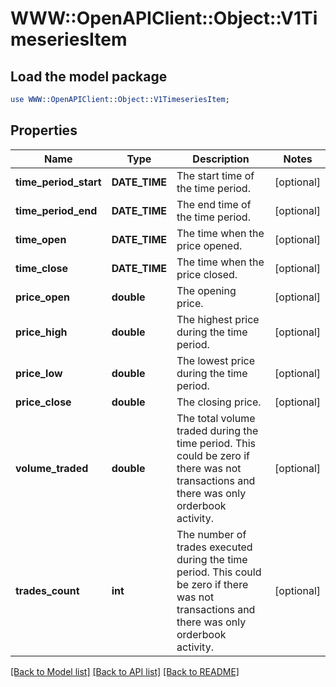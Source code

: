# WWW::OpenAPIClient::Object::V1TimeseriesItem

## Load the model package
```perl
use WWW::OpenAPIClient::Object::V1TimeseriesItem;
```

## Properties
Name | Type | Description | Notes
------------ | ------------- | ------------- | -------------
**time_period_start** | **DATE_TIME** | The start time of the time period. | [optional] 
**time_period_end** | **DATE_TIME** | The end time of the time period. | [optional] 
**time_open** | **DATE_TIME** | The time when the price opened. | [optional] 
**time_close** | **DATE_TIME** | The time when the price closed. | [optional] 
**price_open** | **double** | The opening price. | [optional] 
**price_high** | **double** | The highest price during the time period. | [optional] 
**price_low** | **double** | The lowest price during the time period. | [optional] 
**price_close** | **double** | The closing price. | [optional] 
**volume_traded** | **double** | The total volume traded during the time period. This could be zero if there was not transactions and there was only orderbook activity. | [optional] 
**trades_count** | **int** | The number of trades executed during the time period. This could be zero if there was not transactions and there was only orderbook activity. | [optional] 

[[Back to Model list]](../README.md#documentation-for-models) [[Back to API list]](../README.md#documentation-for-api-endpoints) [[Back to README]](../README.md)


